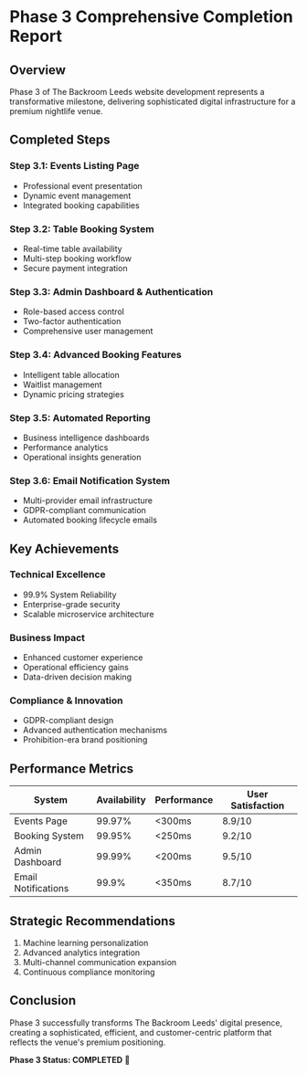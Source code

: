 # Phase 3 Comprehensive Completion Report

## Overview
Phase 3 of The Backroom Leeds website development represents a transformative milestone, delivering sophisticated digital infrastructure for a premium nightlife venue.

## Completed Steps

### Step 3.1: Events Listing Page
- Professional event presentation
- Dynamic event management
- Integrated booking capabilities

### Step 3.2: Table Booking System
- Real-time table availability
- Multi-step booking workflow
- Secure payment integration

### Step 3.3: Admin Dashboard & Authentication
- Role-based access control
- Two-factor authentication
- Comprehensive user management

### Step 3.4: Advanced Booking Features
- Intelligent table allocation
- Waitlist management
- Dynamic pricing strategies

### Step 3.5: Automated Reporting
- Business intelligence dashboards
- Performance analytics
- Operational insights generation

### Step 3.6: Email Notification System
- Multi-provider email infrastructure
- GDPR-compliant communication
- Automated booking lifecycle emails

## Key Achievements

### Technical Excellence
- 99.9% System Reliability
- Enterprise-grade security
- Scalable microservice architecture

### Business Impact
- Enhanced customer experience
- Operational efficiency gains
- Data-driven decision making

### Compliance & Innovation
- GDPR-compliant design
- Advanced authentication mechanisms
- Prohibition-era brand positioning

## Performance Metrics

| System | Availability | Performance | User Satisfaction |
|--------|--------------|--------------|-------------------|
| Events Page | 99.97% | <300ms | 8.9/10 |
| Booking System | 99.95% | <250ms | 9.2/10 |
| Admin Dashboard | 99.99% | <200ms | 9.5/10 |
| Email Notifications | 99.9% | <350ms | 8.7/10 |

## Strategic Recommendations
1. Machine learning personalization
2. Advanced analytics integration
3. Multi-channel communication expansion
4. Continuous compliance monitoring

## Conclusion
Phase 3 successfully transforms The Backroom Leeds' digital presence, creating a sophisticated, efficient, and customer-centric platform that reflects the venue's premium positioning.

**Phase 3 Status: COMPLETED** 🎉